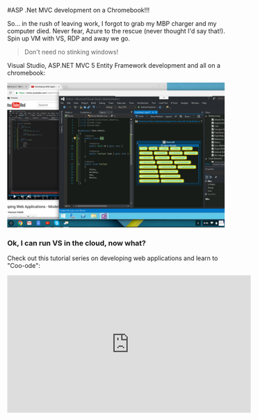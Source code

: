 
#ASP .Net MVC development on a Chromebook!!! 


So... in the rush of leaving work, I forgot to grab my MBP charger and my computer died. Never fear, Azure to the rescue (never thought I'd say that!). Spin up VM with VS, RDP and away we go. 

>Don't need no stinking windows!

Visual Studio, ASP.NET MVC 5 Entity Framework development and all on a chromebook:

<img src="../images/Chromebook_Azure_VS.png" width="500">




### Ok, I can run VS in the cloud, now what? 
Check out this tutorial series on developing web applications and learn to "Coo-ode": 



<iframe width="560" height="315" src="https://www.youtube.com/embed/videoseries?list=PLan3SCnsISTQOK-0TT4M00_dVKaBbwlmy" frameborder="0" allowfullscreen></iframe>
